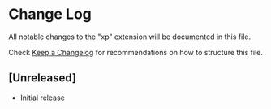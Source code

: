 # Change Log

All notable changes to the "xp" extension will be documented in this file.

Check [Keep a Changelog](http://keepachangelog.com/) for recommendations on how to structure this file.

## [Unreleased]

- Initial release
